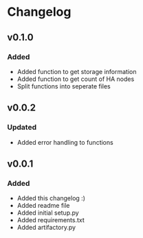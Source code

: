 # Changelog

## v0.1.0

### Added
- Added function to get storage information
- Added function to get count of HA nodes
- Split functions into seperate files

## v0.0.2

### Updated
- Added error handling to functions

## v0.0.1

### Added
- Added this changelog :)
- Added readme file
- Added initial setup.py
- Added requirements.txt
- Added artifactory.py